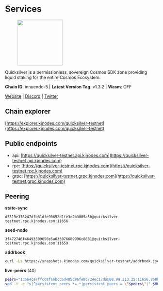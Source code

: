 # Services

<figure><img src="https://raw.githubusercontent.com/kj89/testnet_manuals/main/pingpub/logos/quicksilver.png" width="150" alt=""><figcaption></figcaption></figure>

Quicksilver is a permissionless, sovereign Cosmos SDK zone providing liquid staking for the entire Cosmos Ecosystem.

**Chain ID**: innuendo-5 | **Latest Version Tag**: v1.3.2 | **Wasm**: OFF

[Website](https://quicksilver.zone) | [Discord](https://discord.gg/quicksilverprotocol) | [Twitter](https://twitter.com/quicksilverzone)




## Chain explorer
[https://explorer.kjnodes.com/quicksilver-testnet](https://explorer.kjnodes.com/quicksilver-testnet)

## Public endpoints

* api: [https://quicksilver-testnet.api.kjnodes.com](https://quicksilver-testnet.api.kjnodes.com)
* rpc: [https://quicksilver-testnet.rpc.kjnodes.com](https://quicksilver-testnet.rpc.kjnodes.com)
* grpc: [https://quicksilver-testnet.grpc.kjnodes.com](https://quicksilver-testnet.grpc.kjnodes.com)

## Peering

**state-sync**

```text
d5519e378247dfb61dfe90652d1fe3e2b3005a5b@quicksilver-testnet.rpc.kjnodes.com:11656
```

**seed-node**

```text
3f472746f46493309650e5a033076689996c8881@quicksilver-testnet.rpc.kjnodes.com:11659
```

**addrbook**
```bash
curl -Ls https://snapshots.kjnodes.com/quicksilver-testnet/addrbook.json > $HOME/.quicksilverd/config/addrbook.json
```

**live-peers** (40)
```bash
peers="13564ca7ffcc8fa6bcc6d405c96fe8c724ec17da@88.99.213.25:11656,858ba6bc33a6d13fdd9ddad344d788dcf91cf565@142.132.151.99:15651,c133c4c0c7034c8c345330f394984ad08092fc14@138.201.17.11:27656,3519e61e653db97f5d1c7f1bec9b0072bca4d5fe@144.76.45.59:16656,0551eaa0db7097274410ee27a71672817e314b83@167.235.245.191:26656,a1ef7f2e44f4be8e041f3a9e58cf58cd24b97e26@51.89.7.235:26650,0a3ac40a7a4ce35978c4da97be2eb6974bc3c58b@185.252.233.217:46656,9e0604571aa20314c2261d70b7d8823414702715@51.159.141.209:26656,4c24df4acfbaaf22e5f6f3c4d11ecf02e8cc343f@195.3.220.48:26656,a37474c1f254cd4b16d924327a755c914e8e7d86@65.109.30.53:26656,d5519e378247dfb61dfe90652d1fe3e2b3005a5b@65.109.68.190:11656,cc745e98b4dc9b83c5a74d41f576feda73902dfd@65.109.38.54:20026,5c2a752c9b1952dbed075c56c600c3a79b58c395@95.214.55.232:27026,1452d484454c0f93ddf3cbf987ce1b9cadd8f23f@65.21.95.180:37656,46f97e49a49694aead28c27be2c19300f509e273@65.108.129.94:26656,521eabb3f5a0698476baf22c45aaef396399da10@135.181.183.93:24656,f0621c59ca7cfba98015ae2a47886fc3d9c0020c@94.130.132.227:4020,f7edad3ff5a85d039e7de12067c63064c5b42d63@46.4.121.72:11656,42f87cb55d5fdd222da28023613c66857398c4b8@5.22.223.252:26656,ac0c6a8e9e700044226e9ff16b68ab4cbae6fb06@84.46.246.109:2366,78acdbabc08231765444b3143a222d433a5157e1@142.132.205.94:15651,25b8b792bb14e8bfdcdfa163a14710d5645a4eba@148.251.91.77:20656,d40a714c11ea3040495246fa0ba8439fcff8a139@176.9.146.72:11656,c4489720ba051c79f5bb16ae5d81341b0f248e19@34.240.190.194:26656,a637b94cb989909cc182623748ef179b0659f148@65.109.23.114:11156,dc88be3a0075ce429a423237abe223a9528ce0df@65.108.204.119:31656,a288baa951cbe92b253c01c3936d930af1d56424@5.161.142.236:26656,74abcb5243d4ffc43de6ad1a288d8e50adcd467e@65.109.80.176:20656,c9a74cdd754a8ccc9243ac2b245e4caaa78695aa@45.85.147.96:26656,41f7d7004cace7bd1760a5f980a86123700c8f1d@185.146.148.116:26656,67224ac7f52eac4db6bb0a8de0bf8fbc5e7e0069@199.204.45.23:10656,e0f0703e9ce343c46e0ec01b19216715e817b358@65.109.85.170:28656,be637bd74973424c825c14c99b71f652fbabb48e@65.21.123.172:22656,3c48a780b85d248e34e63eca5d44c624f93d09d5@135.181.59.162:11156,d160a8908b44f2a44ce17e0be1f9056b58993b9c@65.21.139.170:21026,25410bff2fb7312d24c11b1e990507e5e3aa40b7@135.125.5.31:48656,cfbf02b41e7fe78d51abfa93f342afd0687203c0@212.227.151.143:36656,af8cfa944802a9bd510fc3407950a15e8be86c31@213.239.217.52:30656,22a393fe9174c29081ad8aeaf14ce01b9a79d8c6@159.203.28.113:26656,ee6bae1a6d4a1e07f1e4bc7963cabedc6b73426e@94.130.137.119:26656"
sed -i -e "s|^persistent_peers *=.*|persistent_peers = \"$peers\"|" $HOME/.quicksilverd/config/config.toml
```
